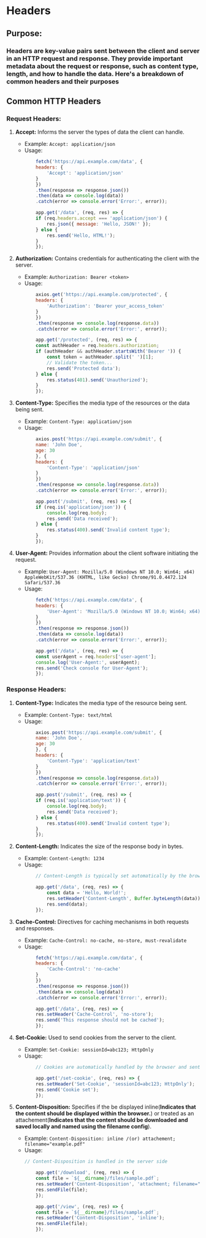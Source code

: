 # Headers
## Purpose:
### Headers are key-value pairs sent between the client and server in an HTTP request and response. They provide important metadata about the request or response, such as content type, length, and how to handle the data. Here's a breakdown of common headers and their purposes

## Common HTTP Headers
### Request Headers:

1. **Accept:** Informs the server the types of data the client can handle.
    * Example: `Accept: application/json`
    * Usage:
        ```jsx
            fetch('https://api.example.com/data', {
            headers: {
                'Accept': 'application/json'
            }
            })
            .then(response => response.json())
            .then(data => console.log(data))
            .catch(error => console.error('Error:', error));
        ```
        ```js
            app.get('/data', (req, res) => {
            if (req.headers.accept === 'application/json') {
                res.json({ message: 'Hello, JSON!' });
            } else {
                res.send('Hello, HTML!');
            }
            });
        ```

2. **Authorization:** Contains credentials for authenticating the client with the server.
    * Example: `Authorization: Bearer <token>`
    * Usage:
        ```jsx
            axios.get('https://api.example.com/protected', {
            headers: {
                'Authorization': 'Bearer your_access_token'
            }
            })
            .then(response => console.log(response.data))
            .catch(error => console.error('Error:', error));
        ```
        ```js
            app.get('/protected', (req, res) => {
            const authHeader = req.headers.authorization;
            if (authHeader && authHeader.startsWith('Bearer ')) {
                const token = authHeader.split(' ')[1];
                // Validate the token...
                res.send('Protected data');
            } else {
                res.status(401).send('Unauthorized');
            }
            });
        ```

3. **Content-Type:** Specifies the media type of the resources or the data being sent.
    * Example: `Content-Type: application/json`
    * Usage:
        ```jsx
            axios.post('https://api.example.com/submit', {
            name: 'John Doe',
            age: 30
            }, {
            headers: {
                'Content-Type': 'application/json'
            }
            })
            .then(response => console.log(response.data))
            .catch(error => console.error('Error:', error));
        ```
        ```js
            app.post('/submit', (req, res) => {
            if (req.is('application/json')) {
                console.log(req.body);
                res.send('Data received');
            } else {
                res.status(400).send('Invalid content type');
            }
            });
        ```
4. **User-Agent:** Provides information about the client software initiating the request.
    * Example: `User-Agent: Mozilla/5.0 (Windows NT 10.0; Win64; x64) AppleWebKit/537.36 (KHTML, like Gecko) Chrome/91.0.4472.124 Safari/537.36`
    * Usage:
        ```jsx
            fetch('https://api.example.com/data', {
            headers: {
                'User-Agent': 'Mozilla/5.0 (Windows NT 10.0; Win64; x64) AppleWebKit/537.36 (KHTML, like Gecko) Chrome/91.0.4472.124 Safari/537.36'
            }
            })
            .then(response => response.json())
            .then(data => console.log(data))
            .catch(error => console.error('Error:', error));
        ```
        ```js
            app.get('/data', (req, res) => {
            const userAgent = req.headers['user-agent'];
            console.log('User-Agent:', userAgent);
            res.send('Check console for User-Agent');
            });
        ```
### Response Headers:

1. **Content-Type:** Indicates the media type of the resource being sent.
    * Example: `Content-Type: text/html`
    * Usage:
        ```jsx
            axios.post('https://api.example.com/submit', {
            name: 'John Doe',
            age: 30
            }, {
            headers: {
                'Content-Type': 'application/text'
            }
            })
            .then(response => console.log(response.data))
            .catch(error => console.error('Error:', error));
        ```
        ```js
            app.post('/submit', (req, res) => {
            if (req.is('application/text')) {
                console.log(req.body);
                res.send('Data received');
            } else {
                res.status(400).send('Invalid content type');
            }
            });
        ```
2. **Content-Length:** Indicates the size of the response body in bytes.
    * Example: `Content-Length: 1234`
    * Usage:
        ```jsx
            // Content-Length is typically set automatically by the browser or client library when making a request with a body.
        ```
        ```js
            app.get('/data', (req, res) => {
                const data = 'Hello, World!';
                res.setHeader('Content-Length', Buffer.byteLength(data));
                res.send(data);
            });
        ```
    
3. **Cache-Control:** Directives for caching mechanisms in both requests and responses.        
    * Example: `Cache-Control: no-cache, no-store, must-revalidate`
    * Usage:
        ```jsx
            fetch('https://api.example.com/data', {
            headers: {
                'Cache-Control': 'no-cache'
            }
            })
            .then(response => response.json())
            .then(data => console.log(data))
            .catch(error => console.error('Error:', error));
        ```
        ```js
            app.get('/data', (req, res) => {
            res.setHeader('Cache-Control', 'no-store');
            res.send('This response should not be cached');
            });
        ```

4. **Set-Cookie:** Used to send cookies from the server to the client.
    * Example: `Set-Cookie: sessionId=abc123; HttpOnly`
    * Usage:
        ```jsx
            // Cookies are automatically handled by the browser and sent with subsequent requests to the same domain.
        ```
        ```js
            app.get('/set-cookie', (req, res) => {
            res.setHeader('Set-Cookie', 'sessionId=abc123; HttpOnly');
            res.send('Cookie set');
            });

        ```

5. **Content-Disposition:** Specifies if the be displayed inline(**Indicates that the content should be displayed within the browser.**) or treated as an attachement(**Indicates that the content should be downloaded and saved locally and named using the filename config**).
    * Example: `Content-Disposition: inline /(or) attachement; filename="example.pdf"`
    * Usage:
        ```jsx
        // Content-Disposition is handled in the server side
        ```
        ```js
            app.get('/download', (req, res) => {
            const file = `${__dirname}/files/sample.pdf`;
            res.setHeader('Content-Disposition', 'attachment; filename="sample.pdf"');
            res.sendFile(file);
            });

            app.get('/view', (req, res) => {
            const file = `${__dirname}/files/sample.pdf`;
            res.setHeader('Content-Disposition', 'inline');
            res.sendFile(file);
            });
        ```